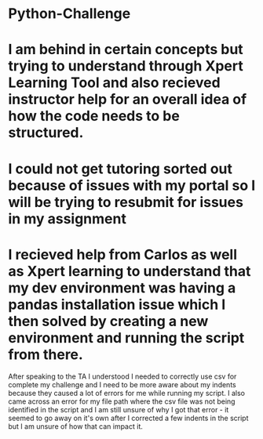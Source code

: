 # Python-Challenge
# I am behind in certain concepts but trying to understand through Xpert Learning Tool and also recieved instructor help for an overall idea of how the code needs to be structured. 
# I could not get tutoring sorted out because of issues with my portal so I will be trying to resubmit for issues in my assignment 
# I recieved help from Carlos as well as Xpert learning to understand that my dev environment was having a pandas installation issue which I then solved by creating a new environment and running the script from there. 
After speaking to the TA I understood I needed to correctly use csv for complete my challenge and I need to be more aware about my indents because they caused a lot of errors for me while running my script.
I also came across an error for my file path where the csv file was not being identified in the script and I am still unsure of why I got that error - it seemed to go away on it's own after I corrected a few indents in the script but I am unsure of how that can impact it.
